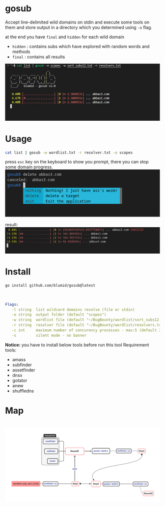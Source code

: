 # gosub

Accept line-delimited wild domains on stdin and execute some tools on them and store output in a directory which you determined using `-o` flag.

at the end you have `final` and `hidden` for each wild domain

- `hidden` : contains subs which have explored with random words and methods
- `final` : contains all results

<!-- <h1 align="center"> -->
  <img src="static/gosub_run_v2.jpg" alt="gosub"></a>
<!-- </h1> -->


# Usage

```bash
cat list | gosub -w wordlist.txt -r resolver.txt -o scopes
```
press `esc` key on the keyboard to show you prompt, there you can stop some domain progress.
<img src="static/prompt.png" alt="gosub"></a>

result:
<img src="static/canceled_abbas3.png" alt="gosub"></a>

# Install

```bash
go install github.com/blumid/gosub@latest
```

<br>

```yaml
Flags:
   -l string  list wildcard domains resolve (file or stdin)
   -o string  output folder (default "scopes")
   -w string  wordlist file (default "~/BugBounty/wordlist/sort_subs12.txt")
   -r string  resolver file (default "~/BugBounty/wordlist/resolvers.txt")
   -c int     maximum number of concurency processes - max:5 (default 3)
   -s         silent mode - no banner

```


**Notice:** you have to install below tools before run this tool
Requirement tools:
* amass
* subfinder
* assetfinder
* dnsx
* gotator
* anew
* shuffledns


# Map
<h1 align="center">
  <img src="static/Map.png" alt="gosub"></a>
</h1>